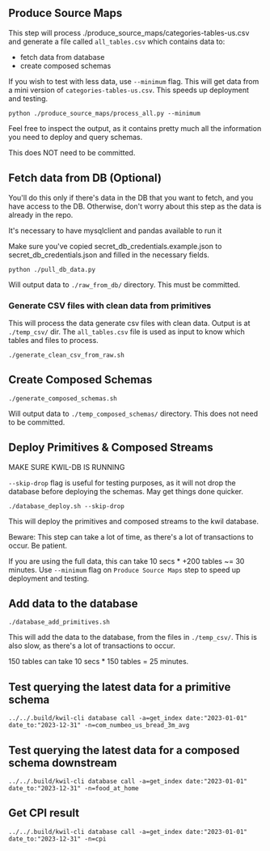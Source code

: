 ## Produce Source Maps

This step will process ./produce_source_maps/categories-tables-us.csv and generate a file called `all_tables.csv` which contains data to:

- fetch data from database
- create composed schemas

If you wish to test with less data, use `--minimum` flag. This will get data from a mini version of `categories-tables-us.csv`. This speeds up deployment and testing.

```shell
python ./produce_source_maps/process_all.py --minimum
```

Feel free to inspect the output, as it contains pretty much all the information you need to deploy and query schemas.

This does NOT need to be committed.

## Fetch data from DB (Optional)

You'll do this only if there's data in the DB that you want to fetch, and you have access to the DB. Otherwise, don't worry about this step as the data is already in the repo.

It's necessary to have mysqlclient and pandas available to run it

Make sure you've copied secret_db_credentials.example.json to secret_db_credentials.json and filled in the necessary fields.

```shell
python ./pull_db_data.py
```

Will output data to `./raw_from_db/` directory. This must be committed.

### Generate CSV files with clean data from primitives

This will process the data generate csv files with clean data. Output is at `./temp_csv/` dir. The `all_tables.csv` file is used as input to know which tables and files to process.

```shell
./generate_clean_csv_from_raw.sh
```

## Create Composed Schemas

```shell
./generate_composed_schemas.sh
```

Will output data to `./temp_composed_schemas/` directory. This does not need to be committed.

## Deploy Primitives & Composed Streams

MAKE SURE KWIL-DB IS RUNNING

`--skip-drop` flag is useful for testing purposes, as it will not drop the database before deploying the schemas. May get things done quicker.

```shell
./database_deploy.sh --skip-drop
```

This will deploy the primitives and composed streams to the kwil database.

Beware: This step can take a lot of time, as there's a lot of transactions to occur. Be patient.

If you are using the full data, this can take 10 secs * +200 tables ~= 30 minutes. Use `--minimum` flag on `Produce Source Maps` step to speed up deployment and testing.

## Add data to the database

```shell
./database_add_primitives.sh
```

This will add the data to the database, from the files in `./temp_csv/`. This is also slow, as there's a lot of transactions to occur.

150 tables can take 10 secs * 150 tables = 25 minutes.

## Test querying the latest data for a primitive schema

```shell
../../.build/kwil-cli database call -a=get_index date:"2023-01-01" date_to:"2023-12-31" -n=com_numbeo_us_bread_3m_avg
```

## Test querying the latest data for a composed schema downstream

```shell
../../.build/kwil-cli database call -a=get_index date:"2023-01-01" date_to:"2023-12-31" -n=food_at_home
```

## Get CPI result

```shell
../../.build/kwil-cli database call -a=get_index date:"2023-01-01" date_to:"2023-12-31" -n=cpi
```